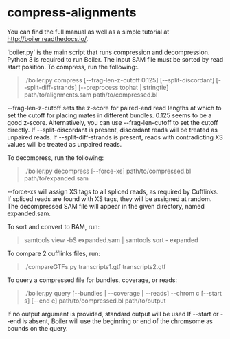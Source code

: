 compress-alignments
===================

You can find the full manual as well as a simple tutorial at http://boiler.readthedocs.io/.

'boiler.py' is the main script that runs compression and decompression. Python 3 is required to run Boiler. The input SAM file must be sorted by read start position.
To compress, run the following:.

> ./boiler.py compress [--frag-len-z-cutoff 0.125] [--split-discordant] [--split-diff-strands] [--preprocess tophat | stringtie] path/to/alignments.sam path/to/compressed.bl

--frag-len-z-cutoff sets the z-score for paired-end read lengths at which to set the cutoff for placing mates in different bundles. 0.125 seems to be a good z-score. Alternatively, you can use --frag-len-cutoff to set the cutoff directly.
If --split-discordant is present, discordant reads will be treated as unpaired reads.
If --split-diff-strands is present, reads with contradicting XS values will be treated as unpaired reads.


To decompress, run the following:

> ./boiler.py decompress [--force-xs] path/to/compressed.bl path/to/expanded.sam

--force-xs will assign XS tags to all spliced reads, as required by Cufflinks. If spliced reads are found with XS tags, they will be assigned at random.
The decompressed SAM file will appear in the given directory, named expanded.sam.


To sort and convert to BAM, run:
> samtools view -bS expanded.sam | samtools sort - expanded

To compare 2 cufflinks files, run:
> ./compareGTFs.py transcripts1.gtf transcripts2.gtf


To query a compressed file for bundles, coverage, or reads:

> ./boiler.py query [--bundles | --coverage | --reads] --chrom c [--start s] [--end e] path/to/compressed.bl path/to/output

If no output argument is provided, standard output will be used
If --start or --end is absent, Boiler will use the beginning or end of the chromsome as bounds on the query.

